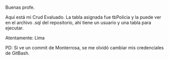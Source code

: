 Buenas profe.

Aquí está mi Crud Evaluado.
La tabla asignada fue tbPolicia y la puede ver en el archivo .sql del repositorio, ahí tiene un usuario y una tabla para ejecutar.

Atentamente: Lima

PD: Si ve un commit de Monterrosa, se me olvidó cambiar mis credenciales de GitBash.
